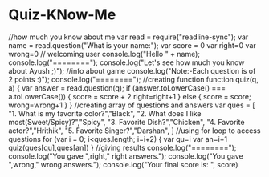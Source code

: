 # Quiz-KNow-Me

//how much you know about me
var read = require("readline-sync");
var name = read.question("What is your name:");
var score = 0
var right=0
var wrong=0
// welcoming user
console.log("Hello " + name);
console.log("========");
console.log("Let's see how much you know about Ayush ;)");
//info about game
console.log("Note:-Each question is of 2 points :)");
console.log("========");
//creating function
function quiz(q, a) {
  var answer = read.question(q);
  if (answer.toLowerCase() === a.toLowerCase()) {
    score = score + 2
    right=right+1
  } else {
    score = score;
    wrong=wrong+1 
  }
}
//creating array of questions and answers
var ques = [
  "1. What is my favorite color?","Black",
  "2. What does I like most(Sweet/Spicy)?","Spicy",
  "3. Favorite Dish?","Chicken",
  "4. Favorite actor?","Hrithik", 
  "5. Favorite Singer?","Darshan",
]
//using for loop to access questions 
for (var i = 0; i<ques.length; i=i+2) {
  var qu=i
  var an=i+1
  quiz(ques[qu],ques[an])
}
//giving results
console.log("========");
console.log("You gave ",right," right answers.");
console.log("You gave ",wrong," wrong answers.");
console.log("Your final score is: ", score)
